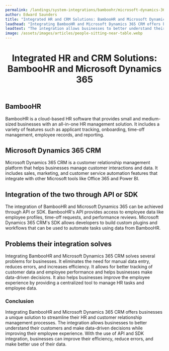 ```yaml
---
permalink: /landings/system-integrations/bamboohr/microsoft-dynamics-365-crm
author: Edward Saunders
title: "Integrated HR and CRM Solutions: BambooHR and Microsoft Dynamics 365"
leadhead: "Integrating BambooHR and Microsoft Dynamics 365 CRM offers businesses a unique solution to streamline their HR and customer relationship management processes"
leadtext: "The integration allows businesses to better understand their customers and make data-driven decisions while improving their employee experience. With the use of API and SDK integration, businesses can improve their efficiency, reduce errors, and make better use of their data."
image: /assets/images/articles/people-sitting-near-table.webp
---
```

<div class="arttext">	<header>
		<h1>Integrated HR and CRM Solutions: BambooHR and Microsoft Dynamics 365</h1>
	</header>
	<main>
		<section>
			<h2>BambooHR</h2>
			<p>BambooHR is a cloud-based HR software that provides small and medium-sized businesses with an all-in-one HR management solution. It includes a variety of features such as applicant tracking, onboarding, time-off management, employee records, and reporting.</p>
		</section>
		<section>
			<h2>Microsoft Dynamics 365 CRM</h2>
			<p>Microsoft Dynamics 365 CRM is a customer relationship management platform that helps businesses manage customer interactions and data. It includes sales, marketing, and customer service automation features that integrate with other Microsoft tools like Office 365 and Power BI.</p>
		</section>
		<section>
			<h2>Integration of the two through API or SDK</h2>
			<p>The integration of BambooHR and Microsoft Dynamics 365 can be achieved through API or SDK. BambooHR's API provides access to employee data like employee profiles, time-off requests, and performance reviews. Microsoft Dynamics 365 CRM's SDK allows developers to build custom plugins and workflows that can be used to automate tasks using data from BambooHR.</p>
		</section>
		<section>
			<h2>Problems their integration solves</h2>
			<p>Integrating BambooHR and Microsoft Dynamics 365 CRM solves several problems for businesses. It eliminates the need for manual data entry, reduces errors, and increases efficiency. It allows for better tracking of customer data and employee performance and helps businesses make data-driven decisions. It also helps businesses improve the employee experience by providing a centralized tool to manage HR tasks and employee data.</p>
		</section>
	</main>
	<footer>
		<h3>Conclusion</h3>
		<p>Integrating BambooHR and Microsoft Dynamics 365 CRM offers businesses a unique solution to streamline their HR and customer relationship management processes. The integration allows businesses to better understand their customers and make data-driven decisions while improving their employee experience. With the use of API and SDK integration, businesses can improve their efficiency, reduce errors, and make better use of their data.</p>
	</footer>
</div>